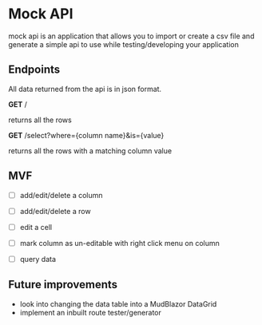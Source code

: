 # Mock API

mock api is an application that allows you to import or create a csv file
and generate a simple api to use while testing/developing your application


## Endpoints

All data returned from the api is in json format.


**GET** /

returns all the rows


**GET** /select?where={column name}&is={value}

returns all the rows with a matching column value



## MVF

- [ ] add/edit/delete a column
- [ ] add/edit/delete a row
- [ ] edit a cell
- [ ] mark column as un-editable with right click menu on column
- [ ] query data


## Future improvements

- look into changing the data table into a MudBlazor DataGrid
- implement an inbuilt route tester/generator 